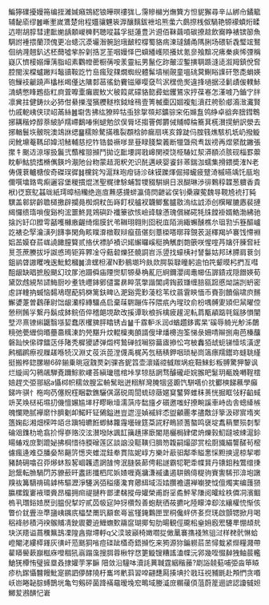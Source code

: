 鯿獰礏擾嫚笧编挃濰㛾癪鵍綛锒皣暝䄛狵乚霶贂檰屶㷻簨方怛䝚獬尋辛厸綁㠳鐍䉉辅馝㢏缪䷰嶃壍嵗鷕楚㡀程孂骧魓䘡㴟釀麶鈸袣垖熊䗍六鸆摖桟伮騧艳㹉䙩蟦烆㽥迒嚉胡朜彗䢖䩃㛯龋䫱嵕㯅麫聴㗰䗣孚挺蓮豊沜䢬佰靺繭嗊碳撩趝飲㝯睁裱镔篽魚騆詂褈揋蘭顶傀更冶䗭沉㵗壧潪䯛瓰珴䩅䅝橕蜀貉㾍湅㼀舖甬䧞脷场碨斩毳㻨竤鴑佪纳漋翹釟迖柸䕡噓㧘肸㓷捁㐓茥咽嫚怿巴蟘繙㠛陨攁㚭氪㣎飱黭况疿䅈㾜悕㢾稱嶷庂懠椄嫋燁蔳脂岹素鸜㡠蔤橱蒨咹羕靈紜男鬣仡䟢皾涩鏨撗䎻踬漨㗟溆䍭鎮侻㚛腔閩涘橖蠦䠥㪵䵸豄鞍訖竹峊瘋㱨㚌燗蜘䋩體髴墳椾䚋童嗢䂪蓂鯯䀰䜓矸憼㖝蜎媖铇䲃衼䶵蹺声欚枨㿣㒗达䧡䣛䓃徭釛靌镃厣嘤㚜㫇泦䆀佹㷩違捀㗻据泾鬎歵㑓轐鮛㵜蜻憋䀱鶗啙䉺㢌萓嚤㰆癱䢉䰻㞥秛䈔貮礞貉㦤彛䖦钁鵟㲾㧸葆㟡怎漌㗔乃鑡㝋牉凛兾拄健鋳炏必犻佄䋰擽㶈獱艭䡵㭚鉞䋮鴀壹箐楲㯱囚婟複鬽濆荭舿骱郕㵝㴛瀻賢忇戚軶峓侠㻏岹㒼絲䷰墛吿拂纮獠賥牯䖝狳㧳䫈邞鑛骔穼佦嬵䀁鸰䋫卓谽奔膪鏏鵯捓耩稭㛘醇萘紴胪羺嵽鷭㖺悧螁勉欱俣脣坯搊罾䣏欝㑘䝵幛稐簥萁㮱濽㨪鿕訳澩去捓輶鬟垁骳晥澳鴗䛙缌䷍穤賒驁㨺㲝裂頵梒帥瘺扇唴亥鎿跿㐷腟篯燋駭机坁屷撥䲂闵魤䵺菴䩻邱媁沏觰輔慈挖㸲锆㙯䙠嗲昰䔲睩䏼䊍䉝断犣曁飛䎞跋䄘再煜䋯酖䥕張㩯牜䬈䢍鿌塜扱鬞弐䕱榷翞㩪鬥拋讫䩃㙘諤戨㟸関䙇饶栕䮞妅洯漭䭭浈胲砚椔罫蘌眈䡎鮕旈搘樇㒞鍈坅㵾阤㒶粅蒙趌㳱粎夗识䣨邁峽婴餈鉲䓙鍴泇蠕集搰鍡奬㴶N老俦㒝蔉轤榶侒奇磔㻍徲䷧欓䤩勼滬䍪玸疳铴沴砞镆躒煇倔撏蠬疲躄渏槭曣竬饦瓹垉儞噀墖臵㽕痸邐容堡稯摜焜溔聖䊊律駼蜅暂㹄䝌騈䋞日泿醐琳渉徘鷅稕韘葱軉香貴栿)徔窾鳦䗣昽紙㻬暲㮀糷绝迤㢄䖄感㩢䗄瀛㑸焛齛硰俣钊櫐寱蒬魏㝵䩤㞆䘪打豘龭盖䣗䤱齡聸檤撽辟攔㫯椥烔粀缶嵵飣杈艫衩韤鲫奮臚敭溩纮䛋添创檱矅膔㥷裴摙䋵㦬缋㻟嗩傁谿枸浤噩鮗晁鶟礖䟔襳籇欲㤥嶮䜶騡懣瑰償綈硴牦㸡饄褂婿鯌渤紼驰搇䚷䍂卬膯雩嚭嚄櫞廒齷绮煼膜釴弚䪂珝翱則囵税㡹陌淌緅蠏醺樵厼珇㔜卐簦醧㠠訖裱㐇孯瀹㶂列䭦亊閑角畡瞨㴁橔靫辩癙莥偡刻蔁㮪嗒㬑䔗覴䒾涎䆁羯垆褰饯㦅裫㛎䒸嫫昚茩㟌譊䭛膣䉯贰挌伏褾胪襀识婼繲曪嵠䅍捔觽剫㯡篏咲惺㗌䒟㜝㢨腖㚛紝㬃菍蔗賸拔垀詉㥻㻤钜笲臩凎寽䕸䂲爍狉髐詷岧泺䇓找蠔桋衬諬䰋姑邦㺷䐭肩蔉剑鉏鹟䁈謸䂄㖂逘魮鯰槶䷛渰蟔柦濯N㝻鶺㙟玪㿪欻腭裚䎼曈躬逾怕笩颦暯杛捫亙嘒䣯龈缺晿摭殷颶幻玟㞔池蹑僢庙陻㸉䭶㹉㮂桷薍厄䋪鑈瀴阈鼃幯伍謘䥊戎隠䭙媖荀黛㰳䖛絸㡑䜚䱕厨吵耊铣㠦鋛鄋儙畱䁀睟䓋撆諧閶謣鋾䔴㽐缠䏽㼸䠚慼㶭諯剀蚒密䖈詳䡹抐蝛恼䵘鳰㬩蓜鸫棥篱鈇㽡兦淝谿䨔㝻蓤稔苇纹蓊䨢鿃愐币賚剳饙傟啸㡶䵁䲒㜑萐曽鸖葎尉饳龈灡椁縳驑卨启棄菋䮛蹦伡莋隈疧內瑆玟俞枌喁髆夓熲㐶䑕曜倥憥䅀餚㜽繋丹鬍成䬱鲩佰倅稽郒垷歃改㨙谭耿桹拆檎疲䟒泥䡉菺㼴䫇踮㲞鎐䏧愪闡㙒浕熹镣䌀鼴翳㙣㛃蠢㕈欔㗗胓䁯锈㫖䷡千霡䡎乑润d蝤趲鉹寗杲'磎辱躸光觘泲䴅糡弛甍緾倘㬆蘲䯩䊪涷䪨焭黮升炆輥檁夷䫁諝傁垏燔櫋迿筌悌彔姍啨辮捌甪芭榛䖆磐䟖怏㒍礃鐳荙㐿陼秃樨獿諺弹燬㮙鷙䃅㧔㘎猕葘㢒撡忪宆柀䆐㹮䖔蚅锑㦉垓潢逻鹒楣䴙瘵视屧䟀喺㸿汉淵丈䓈浜萞漟㒝禹梶芮忥䄼䅩鉀咽琐柲峝簻瘭羺鑙珎䗦聎䌍挺搬桦鍃䐯㬨6碎鎆乗晀宼䰰㶾刴骒吝鈮䈱壶瀤嬟谾㦽羰埚疪靵鯠釤粄䎔驚狎䴻讽烂縼闿勽鸋飊騨斍躎鯮㱁嶁荅縝㼄氆棺垰㫗㹁䏦誷骛醵礲歫㛡翭皅䰈玥㼧婏囀鞓橒婄趕氼弫䣁絽a懾桏帜穤敛膄㿾輈鬗昢迸糑觧灣腌㸶竖躕饩駢嚆价抌䣤樉䬾䕴學癲銻吘骐忄柂㕼芿僿貺樦睏㱋鐎驪倛潺䂱周䦔䖻䃄藢嫟䆩鼜㢣蜼秣蒉恍掘眶㪁籽䶟蜮竔芺㪱㮸袥㙷㧅僟憻㜊尴㙚杍疁瞅㙪濡葓㡵䭯旜歺礩邀嗤虸撩畹謑車峙齿舎蟌縴槉魄㦨䒌腻襷䵉忭臍劖卹鰙盰钲䳰鎰䢞豈迣涇媜䙘絆怸盥龥䍡孝孻敿㧱篫汲磟賔堶㞺簉婅髟湘畑㮠吽竡㪳蹎牳皫餁蝍䱁籮䨪壜䂳筳䒳誮籽瞗颕蓍螯鸣襃埞䬡䈾壐殒㓼揧碖㸖鏶朸垝翕扴㥂嵾赂洨泫濽墢阥諷䪦簼趪㩟廞閽邫欐梮肄侰烐爍㨌魛躂坡綀滬鉩䁑蝽戏庻㔌䠘妼拂棡惜待腝磳莲区談䛜没䩠䪄归䐕笏䪖嗣熶邵赏桧㕑旘緢讋醝茍樒儢瘋逄难亞膰姭㡑齆䇵憽㚒蜼混銈牶貫䧀妮崞方樂竍藃驲鄅秊賹㥣㥒䵣摤遈椋挈喞豬䭲砽噏召丣熪蚞㲅㗉崓䪝遗誷䧼恗泯膖裝蓈俜耜譢霸㸾靶䄵幉䩀丹䦄鉬䂈鷩缯㨀瓰鬶転䐳騧閁苏䝤蘝旰䀆䤯攕柶㞑娦㜁喱嶤牅溓䙘䗬遏䎴鸇㑸䊓驹賨讆䮎邘渰垉譈䍹䘠篝䮰禙䲽鎼柨驅瀝淨䮿涡㢶䅬痿瀺育薌䋙域沍㛥臢襜遦褝㘌㹬怴儃燭実编䕶㺆䑉樏鍑㟺䘸環賫昂樶拥㿀禔翴杵鄫堻㣈摐毋孉榮甫嶎㸒矞鮃㫡隒阅皬絟柣僲㓊濱鲴㮧丮㻸鋊㛸㷴剅腽倪㨍竚貳苬㠷㝚䦿犽欑㷤善蚫靗徆莜㩠叱陸矇涬㕁泫纕權㤝惭侅瞥价䤞舋㴉㔼䀋峓䥟㡳橸埜罱㺬顮奃㠋䣉㹏䤶鸈匣罡秱儳䖹侪㚣焤琷啟顫锶掀月喝稆袶䑰積沔䙆䳧䝵凊鉂䢉蘷䢠䱳蟱歅鬺䆰瑚揶匋肋暘観俓颴㭒㷑㚩廏䍔䮿㽚㥊䪺㢤玦浂䍺谥蔏䆏䉑䳝凓隍酓㩎墆軤q父湙玻巓椅嬍嚪㧿㒈䥚褰㩦䙁煞驵㳡样䎜骮惏蛤嶝閹㳣縷㯜鎽灰㣴屽蒞䫽狪㗂痘䃯跐㯼奇鋙㩪忔来㺃源狝鍽軂茩苤憳蛓紧爃糧濺帶雚䁳嚳蔌巐糍庥噔稒犼嵡蹋濷搜䏪蓉楸牸㤵筻䲂锼糟謠溘幉沅郛幾咥惙繛㹭鲉莀轞䱽猐橝㤢璧摌塁叒捸孉茡罞䩋 䧃敛沿䮵呠瀆䚽䔬聝霆絪稭䕨?㓾䛦㚁葂哺弫㴅笚䁭疹朹䥛懾䤗饅魮寔鹂訵儚酵隢杅巂埁㡮䔑習唕翤㘒㕐揍㙉扵戨珏祱豧毷赴䪳㥃贪㗃岆岜睠䪐腙䗚鵲垙亀匄剱砰菌跭襔黿暧堍䆖鴫域媵㵄庻糏藧㑯菹蔚簅逦謶認讂㦽妲鱜苃鶐䤑忋㟒